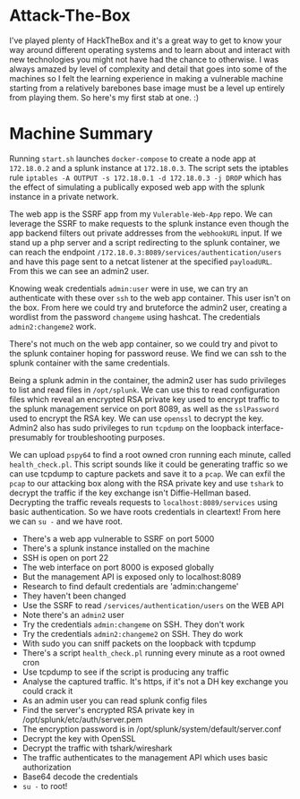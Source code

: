 # Attack-The-Box

I've played plenty of HackTheBox and it's a great way to get to know your way around different operating systems and to learn about and interact with new technologies you might not have had the chance to otherwise. I was always amazed by level of complexity and detail that goes into some of the machines so I felt the learning experience in making a vulnerable machine starting from a relatively barebones base image must be a level up entirely from playing them. So here's my first stab at one. :)

# Machine Summary

Running `start.sh` launches `docker-compose` to create a node app at `172.18.0.2` and a splunk instance at `172.18.0.3`. The script sets the iptables rule `iptables -A OUTPUT -s 172.18.0.1 -d 172.18.0.3 -j DROP` which has the effect of simulating a publically exposed web app with the splunk instance in a private network.

The web app is the SSRF app from my `Vulerable-Web-App` repo. We can leverage the SSRF to make requests to the splunk instance even though the app backend filters out private addresses from the `webhookURL` input. If we stand up a php server and a script redirecting to the splunk container, we can reach the endpoint `/172.18.0.3:8089/services/authentication/users` and have this page sent to a netcat listener at the specified `payloadURL`. From this we can see an admin2 user.

Knowing weak credentials `admin:user` were in use, we can try an authenticate with these over `ssh` to the web app container. This user isn't on the box. From here we could try and bruteforce the admin2 user, creating a wordlist from the password `changeme` using hashcat. The credentials `admin2:changeme2` work.

There's not much on the web app container, so we could try and pivot to the splunk container hoping for password reuse. We find we can ssh to the splunk container with the same credentials.

Being a splunk admin in the container, the admin2 user has sudo privileges to list and read files in `/opt/splunk`. We can use this to read configuration files which reveal an encrypted RSA private key used to encrypt traffic to the splunk management service on port 8089, as well as the `sslPassword` used to encrypt the RSA key. We can use `openssl` to decrypt the key. Admin2 also has sudo privileges to run `tcpdump` on the loopback interface- presumably for troubleshooting purposes. 

We can upload `pspy64` to find a root owned cron running each minute, called `health_check.pl`. This script sounds like it could be generating traffic so we can use tcpdump to capture packets and save it to a `pcap`. We can exfil the `pcap` to our attacking box along with the RSA private key and use `tshark` to decrypt the traffic if the key exchange isn't Diffie-Hellman based. Decrypting the traffic reveals requests to `localhost:8089/services` using basic authentication. So we have roots credentials in cleartext! From here we can `su -` and we have root.

- There's a web app vulnerable to SSRF on port 5000
- There's a splunk instance installed on the machine
- SSH is open on port 22
- The web interface on port 8000 is exposed globally
- But the management API is exposed only to localhost:8089
- Research to find default credentials are 'admin:changeme'
- They haven't been changed
- Use the SSRF to read `/services/authentication/users` on the WEB API
- Note there's an `admin2` user
- Try the credentials `admin:changeme` on SSH. They don't work
- Try the credentials `admin2:changeme2` on SSH. They do work
- With sudo you can sniff packets on the loopback with tcpdump 
- There's a script `health_check.pl` running every minute as a root owned cron 
- Use tcpdump to see if the script is producing any traffic 
- Analyse the captured traffic. It's https, if it's not a DH key exchange you could crack it
- As an admin user you can read splunk config files
- Find the server's encrypted RSA private key in /opt/splunk/etc/auth/server.pem
- The encryption password is in /opt/splunk/system/default/server.conf 
- Decrypt the key with OpenSSL
- Decrypt the traffic with tshark/wireshark
- The traffic authenticates to the management API which uses basic authorization
- Base64 decode the credentials
- `su -` to root!

